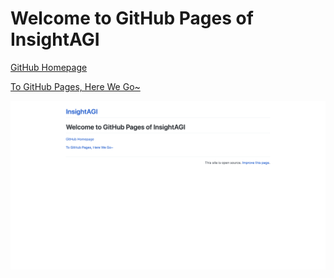 # Welcome to GitHub Pages of InsightAGI

[GitHub Homepage](https://github.com/InsightAGI)

[To GitHub Pages, Here We Go~](https://insightagi.github.io)

![GitHub Pages Cover](/assets/images/github-pages-cover.png)
